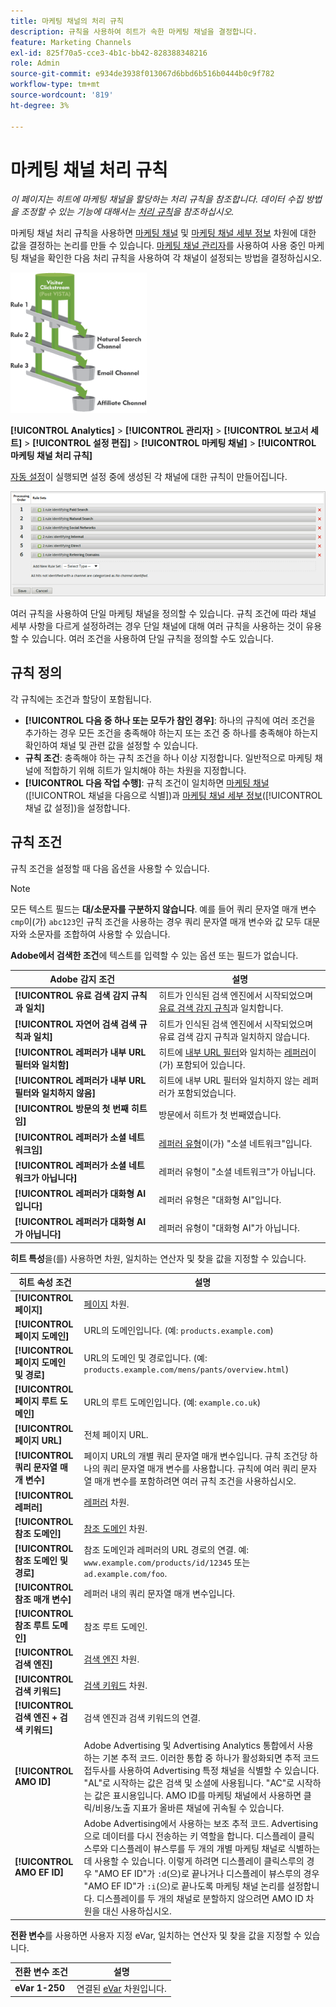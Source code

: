 ```yaml
---
title: 마케팅 채널의 처리 규칙
description: 규칙을 사용하여 히트가 속한 마케팅 채널을 결정합니다.
feature: Marketing Channels
exl-id: 825f70a5-cce3-4b1c-bb42-828388348216
role: Admin
source-git-commit: e934de3938f013067d6bbd6b516b0444b0c9f782
workflow-type: tm+mt
source-wordcount: '819'
ht-degree: 3%

---
```


# 마케팅 채널 처리 규칙

_이 페이지는 히트에 마케팅 채널을 할당하는 처리 규칙을 참조합니다. 데이터 수집 방법을 조정할 수 있는 기능에 대해서는 [처리 규칙](../general/processing-rules/pr-overview.md)을 참조하십시오._

마케팅 채널 처리 규칙을 사용하면 [마케팅 채널](/help/components/dimensions/marketing-channel.md) 및 [마케팅 채널 세부 정보](/help/components/dimensions/marketing-detail.md) 차원에 대한 값을 결정하는 논리를 만들 수 있습니다. [마케팅 채널 관리자](c-channels.md)를 사용하여 사용 중인 마케팅 채널을 확인한 다음 처리 규칙을 사용하여 각 채널이 설정되는 방법을 결정하십시오.

![마케팅 채널 버킷](assets/buckets_2.png)

**[!UICONTROL Analytics]** > **[!UICONTROL 관리자]** > **[!UICONTROL 보고서 세트]** > **[!UICONTROL 설정 편집]** > **[!UICONTROL 마케팅 채널]** > **[!UICONTROL 마케팅 채널 처리 규칙]**

[자동 설정](/help/components/c-marketing-channels/c-getting-started-mchannel.md)이 실행되면 설정 중에 생성된 각 채널에 대한 규칙이 만들어집니다.

![기본 규칙](assets/marketing_channel_rules.png)

여러 규칙을 사용하여 단일 마케팅 채널을 정의할 수 있습니다. 규칙 조건에 따라 채널 세부 사항을 다르게 설정하려는 경우 단일 채널에 대해 여러 규칙을 사용하는 것이 유용할 수 있습니다. 여러 조건을 사용하여 단일 규칙을 정의할 수도 있습니다.

## 규칙 정의

각 규칙에는 조건과 할당이 포함됩니다.

* **[!UICONTROL 다음 중 하나 또는 모두가 참인 경우]**: 하나의 규칙에 여러 조건을 추가하는 경우 모든 조건을 충족해야 하는지 또는 조건 중 하나를 충족해야 하는지 확인하여 채널 및 관련 값을 설정할 수 있습니다.
* **규칙 조건**: 충족해야 하는 규칙 조건을 하나 이상 지정합니다. 일반적으로 마케팅 채널에 적합하기 위해 히트가 일치해야 하는 차원을 지정합니다.
* **[!UICONTROL 다음 작업 수행]**: 규칙 조건이 일치하면 [마케팅 채널](/help/components/dimensions/marketing-channel.md)([!UICONTROL 채널을 다음으로 식별])과 [마케팅 채널 세부 정보](/help/components/dimensions/marketing-detail.md)([!UICONTROL 채널 값 설정])을 설정합니다.

## 규칙 조건

규칙 조건을 설정할 때 다음 옵션을 사용할 수 있습니다.

>[!NOTE]
>
>모든 텍스트 필드는 **대/소문자를 구분하지 않습니다**. 예를 들어 쿼리 문자열 매개 변수 `cmp`이(가) `abc123`인 규칙 조건을 사용하는 경우 쿼리 문자열 매개 변수와 값 모두 대문자와 소문자를 조합하여 사용할 수 있습니다.

**Adobe에서 검색한 조건**&#x200B;에 텍스트를 입력할 수 있는 옵션 또는 필드가 없습니다.

| Adobe 감지 조건 | 설명 |
|---|---|
| **[!UICONTROL 유료 검색 감지 규칙과 일치]** | 히트가 인식된 검색 엔진에서 시작되었으며 [유료 검색 감지 규칙](../general/paid-search-detection/paid-search-detection.md)과 일치합니다. |
| **[!UICONTROL 자연어 검색 검색 규칙과 일치]** | 히트가 인식된 검색 엔진에서 시작되었으며 유료 검색 감지 규칙과 일치하지 않습니다. |
| **[!UICONTROL 레퍼러가 내부 URL 필터와 일치함]** | 히트에 [내부 URL 필터](/help/components/dimensions/referrer.md)와 일치하는 [레퍼러](../general/internal-url-filter-admin.md)이(가) 포함되어 있습니다. |
| **[!UICONTROL 레퍼러가 내부 URL 필터와 일치하지 않음]** | 히트에 내부 URL 필터와 일치하지 않는 레퍼러가 포함되었습니다. |
| **[!UICONTROL 방문의 첫 번째 히트임]** | 방문에서 히트가 첫 번째였습니다. |
| **[!UICONTROL 레퍼러가 소셜 네트워크임]** | [레퍼러 유형](/help/components/dimensions/referrer-type.md)이(가) &quot;소셜 네트워크&quot;입니다. |
| **[!UICONTROL 레퍼러가 소셜 네트워크가 아닙니다]** | 레퍼러 유형이 &quot;소셜 네트워크&quot;가 아닙니다. |
| **[!UICONTROL 레퍼러가 대화형 AI입니다]** | 레퍼러 유형은 &quot;대화형 AI&quot;입니다. |
| **[!UICONTROL 레퍼러가 대화형 AI가 아닙니다]** | 레퍼러 유형이 &quot;대화형 AI&quot;가 아닙니다. |

**히트 특성**&#x200B;을(를) 사용하면 차원, 일치하는 연산자 및 찾을 값을 지정할 수 있습니다.

| 히트 속성 조건 | 설명 |
|---|---|
| **[!UICONTROL 페이지]** | [페이지](/help/components/dimensions/page.md) 차원. |
| **[!UICONTROL 페이지 도메인]** | URL의 도메인입니다. (예: `products.example.com`) |
| **[!UICONTROL 페이지 도메인 및 경로]** | URL의 도메인 및 경로입니다. (예: `products.example.com/mens/pants/overview.html`) |
| **[!UICONTROL 페이지 루트 도메인]** | URL의 루트 도메인입니다. (예: `example.co.uk`) |
| **[!UICONTROL 페이지 URL]** | 전체 페이지 URL. |
| **[!UICONTROL 쿼리 문자열 매개 변수]** | 페이지 URL의 개별 쿼리 문자열 매개 변수입니다. 규칙 조건당 하나의 쿼리 문자열 매개 변수를 사용합니다. 규칙에 여러 쿼리 문자열 매개 변수를 포함하려면 여러 규칙 조건을 사용하십시오. |
| **[!UICONTROL 레퍼러]** | [레퍼러](/help/components/dimensions/referrer.md) 차원. |
| **[!UICONTROL 참조 도메인]** | [참조 도메인](/help/components/dimensions/referring-domain.md) 차원. |
| **[!UICONTROL 참조 도메인 및 경로]** | 참조 도메인과 레퍼러의 URL 경로의 연결. 예: `www.example.com/products/id/12345` 또는 `ad.example.com/foo`. |
| **[!UICONTROL 참조 매개 변수]** | 레퍼러 내의 쿼리 문자열 매개 변수입니다. |
| **[!UICONTROL 참조 루트 도메인]** | 참조 루트 도메인. |
| **[!UICONTROL 검색 엔진]** | [검색 엔진](/help/components/dimensions/search-engine.md) 차원. |
| **[!UICONTROL 검색 키워드]** | [검색 키워드](/help/components/dimensions/search-keyword.md) 차원. |
| **[!UICONTROL 검색 엔진 + 검색 키워드]** | 검색 엔진과 검색 키워드의 연결. |
| **[!UICONTROL AMO ID]** | Adobe Advertising 및 Advertising Analytics 통합에서 사용하는 기본 추적 코드. 이러한 통합 중 하나가 활성화되면 추적 코드 접두사를 사용하여 Advertising 특정 채널을 식별할 수 있습니다. &quot;AL&quot;로 시작하는 값은 검색 및 소셜에 사용됩니다. &quot;AC&quot;로 시작하는 값은 표시용입니다. AMO ID를 마케팅 채널에서 사용하면 클릭/비용/노출 지표가 올바른 채널에 귀속될 수 있습니다. |
| **[!UICONTROL AMO EF ID]** | Adobe Advertising에서 사용하는 보조 추적 코드. Advertising으로 데이터를 다시 전송하는 키 역할을 합니다. 디스플레이 클릭스루와 디스플레이 뷰스루를 두 개의 개별 마케팅 채널로 식별하는 데 사용할 수 있습니다. 이렇게 하려면 디스플레이 클릭스루의 경우 &quot;AMO EF ID&quot;가 `:d`(으)로 끝나거나 디스플레이 뷰스루의 경우 &quot;AMO EF ID&quot;가 `:i`(으)로 끝나도록 마케팅 채널 논리를 설정합니다. 디스플레이를 두 개의 채널로 분할하지 않으려면 AMO ID 차원을 대신 사용하십시오. |

**전환 변수**&#x200B;를 사용하면 사용자 지정 eVar, 일치하는 연산자 및 찾을 값을 지정할 수 있습니다.

| 전환 변수 조건 | 설명 |
|---|---|
| **eVar 1-250** | 연결된 [eVar](/help/components/dimensions/evar.md) 차원입니다. |

